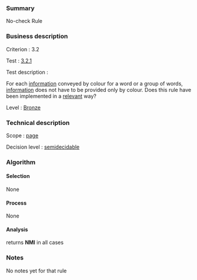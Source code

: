 ### Summary

No-check Rule

### Business description

Criterion : 3.2

Test : [3.2.1](http://www.accessiweb.org/index.php/accessiweb-22-english-version.html#test-3-2-1)

Test description :

For each
[information](http://www.braillenet.org/accessibilite/referentiel-aw21-en/glossaire.php#mInfoCouleur)
conveyed by colour for a word or a group of words,
[information](http://www.braillenet.org/accessibilite/referentiel-aw21-en/glossaire.php#mInfoCouleur)
does not have to be provided only by colour. Does this rule have been
implemented in a
[relevant](http://www.braillenet.org/accessibilite/referentiel-aw21-en/glossaire.php#mPertinence)
way?

Level : [Bronze](/en/category/rules-design/accessiweb-11/level/bronze)

### Technical description

Scope : [page](/en/category/rules-design/accessiweb-11/scope/page)

Decision level :
[semidecidable](/en/category/rules-design/accessiweb-11/decision-level/semidecidable)

### Algorithm

#### Selection

None

#### Process

None

#### Analysis

returns **NMI** in all cases

### Notes

No notes yet for that rule
